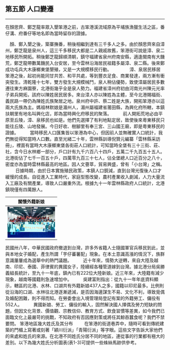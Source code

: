 ## 第五節 人口變遷
---

在顏思齊、鄭芝龍率眾入墾笨港之前，古笨港溪流域原為平埔族漁獵生活之區，番仔溝、府番仔等地名即為當時留存的證據。

　顏、鄭入墾之後，築寨撫番，稍後相繼到達有三千多人之多。由於顏思齊來自漳州，鄭芝龍是泉州人，這三千多移民大都是二人親戚故舊，笨港街可說是漳、泉二地移民所開拓。稍後鄭芝龍歸順清朝，鎮守福建省泉州府南安縣，適逢閩南有大饑荒，鄭芝龍帶數萬饑民入台安居，至今雲林沿海居民祖籍多屬漳、泉二縣。後來鄭成功屯兵大木康榔東堡墾殖，又是一大規模移民行動。　　
　
　漳、泉居民移居笨港之後，起初尚能同甘共苦、和平共處，等到豐衣足食、商業發達，兩方漸有衝突發生。清乾隆十七年，雙方發生大規模械鬥，泉人稍佔優勢，致使漳屬居民多數遷往東方麻園寮，北港街幾乎全是泉人勢力。福建省漳州府初由河南光州陳元光率子弟兵開拓，該府以陳姓居民居多。來台漳人亦以陳姓為主體，至今北港賜福街、義民路一帶仍為陳姓氏族聚居之地。泉州府中許、蔡二姓是大族，開拓笨港亦以這兩大氏族為主。媽祖林默娘是湄州人，湄州屬福建省莆田縣，為興化府所轄，本鎮扶朝里有地名叫興化店，即為當時興化府移民的聚落。
　
　前人開拓荒地必由平原至丘陵，漳、泉移民也如是。他們先選擇了有利地點定居，致使後來粵東移民只能往丘陵、山地發展。今日好收、樹腳里有奉三宮、三山國王廟，即是粵東移民的證據。
　
　當時移民人口匯集皆以笨港為中心，但因前人並無確實人口統計，我們無從得知當時人口數。直至光緒二十年，雲林縣訓導倪贊元編纂「雲林縣采訪冊」，裡面有當時大木康榔東堡各街莊人口統計，可知當時全堡有三十三街、莊、社，含今日水林鄉一部分，戶口計有九千六百八十四戶，五萬二千九百五十五人。北港街佔了七千一百五十戶，四萬零九百三十七人，佔全堡總人口近百分之八十，密度亦為當時雲林縣最高的地區。因人文薈萃，貿易興盛，曾有「小台灣」之稱。 
　
　日據時期，由於日本實施殖民政策，本鎮人口銳減，直到台灣光復後人口才緩慢的成長。自從進入工業時代，家庭型態改變，農村產業收入劇減，人力大量流入工廠及有關產業，導致人口嚴重外流。根據九十一年雲林縣政府人口統計，北港鎮現僅有四萬餘人。

| 關懷外籍新娘 |
| ------------------ |
| ![](img/1-19.jpg) |

民國卅八年，中華民國政府撤退到台灣，許多外省籍人士隨國軍官兵移民到此，並與本地女子婚配，產生所謂「芋仔蕃薯配」現象。在本土意識高漲的情況下，族群意識屢屢成為選舉中的熱門議題。
　
　近十年來，情勢大逆轉，來自大陸及越南、印尼、泰國、菲律賓的異國女子，陸續經各種管道嫁到台灣。據北港分局吳勝義組長統計，至九十一年底，鎮內已有222位大陸新娘。近三年來，大陸籍有減少現象，越南等國籍則急速增加中。
　
　吳建富則指出：從九十一年年底資料顯示，轄區的北港、水林、口湖共有外籍新娘437人之多，國籍以印尼最多。比例則從沿海的口湖、水林往北港逐漸遞減，是否因海邊謀生不易、文化不利，導致覓偶及婚配困難，則不得而知。在勞委會出入境管理局登記有案的外籍勞工、傭役有552人。
　
　異國新娘、勞工、傭役的輸入，固然解決國人擇偶及勞力短缺的問題，但因文化背景、價值觀、宗教信仰、教育方式、飲食習慣等差異，如今我們已面臨文化上最嚴苛的挑戰，不知政府有否因應對策或將任其鯨吞蠶食呢？我們不禁要問。 
笨港地區幾大姓氏及其分布 
　
　在笨港的街道巷弄中，隨時可看到傳統建築的門楣上寫著或刻著「穎川衍派」「青陽衍派」等字眼。這些文字告訴大家他們的來處和姓氏的來源。在北港不同姓氏分居不同的地區，連從事的行業都有極大的差別。以下為幾大姓氏分析圖表(表1-3)可提供一些蛛絲馬跡供參考。
